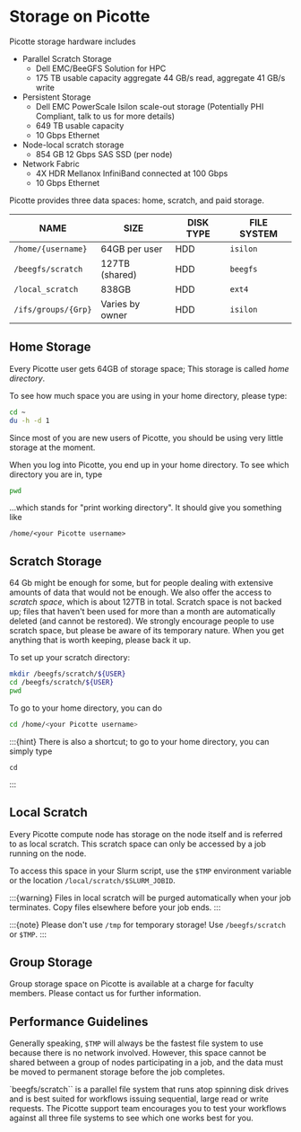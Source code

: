 # Storage on Picotte

Picotte storage hardware includes
- Parallel Scratch Storage
  - Dell EMC/BeeGFS Solution for HPC	
  - 175 TB usable capacity aggregate 44 GB/s read, aggregate 41 GB/s write
- Persistent Storage
  - Dell EMC PowerScale Isilon scale-out storage	(Potentially PHI Compliant, talk to us for more details)
  - 649 TB usable capacity
  - 10 Gbps Ethernet
- Node-local scratch storage
  - 854 GB 12 Gbps SAS SSD (per node)	 
- Network Fabric	
  - 4X HDR Mellanox InfiniBand connected at 100 Gbps
  - 10 Gbps Ethernet

Picotte provides three data spaces: home, scratch, and paid storage.

| NAME                      | SIZE            | DISK TYPE  | FILE SYSTEM | 
| ------------------------- | --------------- | ---------- | ----------- | 
| `/home/{username}`        | 64GB per user   | HDD        | `isilon`    | 
| `/beegfs/scratch`         | 127TB (shared)  | HDD        | `beegfs`    | 
| `/local_scratch`          | 838GB           | HDD        | `ext4`      | 
| `/ifs/groups/{Grp}`       | Varies by owner | HDD        | `isilon`    | 

## Home Storage

Every Picotte user gets 64GB of storage space; This storage is called *home directory*.

To see how much space you are using in your home directory, please type:

```bash
cd ~
du -h -d 1
```

Since most of you are new users of Picotte, you should be using very little storage 
at the moment.

When you log into Picotte, you end up in your home directory. To see which directory you are 
in, type

```bash
pwd
```

...which stands for "print working directory". It should give you something like

```
/home/<your Picotte username>
```

## Scratch Storage

64 Gb might be enough for some, but for people dealing with extensive amounts of data that would not be enough. 
We also offer the access to *scratch space*, which is about 127TB in total. Scratch space is not backed up; files 
that haven't been used for more than a month are automatically deleted (and cannot be restored). We strongly 
encourage people to use scratch space, but please be aware of its temporary nature. When you get anything that is 
worth keeping, please back it up.

To set up your scratch directory:

```bash
mkdir /beegfs/scratch/${USER}
cd /beegfs/scratch/${USER}
pwd
```

To go to your home directory, you can do

```bash
cd /home/<your Picotte username>
```

:::{hint}
There is also a shortcut; to go to your home directory, you can simply type

```
cd
```
:::

## Local Scratch

Every Picotte compute node has storage on the node itself and is referred to as local scratch. 
This scratch space can only be accessed by a job running on the node. 

To access this space in your Slurm script, use the `$TMP` environment variable or the location `/local/scratch/$SLURM_JOBID`. 

:::{warning}
Files in local scratch will be purged automatically when your job terminates. Copy files elsewhere before your job ends.
:::

:::{note}
Please don't use `/tmp` for temporary storage! Use `/beegfs/scratch` or `$TMP`.
:::

## Group Storage

Group storage space on Picotte is available at a charge for faculty members. Please contact us 
for further information.

## Performance Guidelines

Generally speaking, `$TMP` will always be the fastest file system to use because there is no network involved. 
However, this space cannot be shared between a group of nodes participating in a job, and the data must be 
moved to permanent storage before the job completes.

`beegfs/scratch`` is a parallel file system that runs atop spinning disk drives and is best suited for workflows 
issuing sequential, large read or write requests. The Picotte support team encourages you to test your workflows 
against all three file systems to see which one works best for you.

